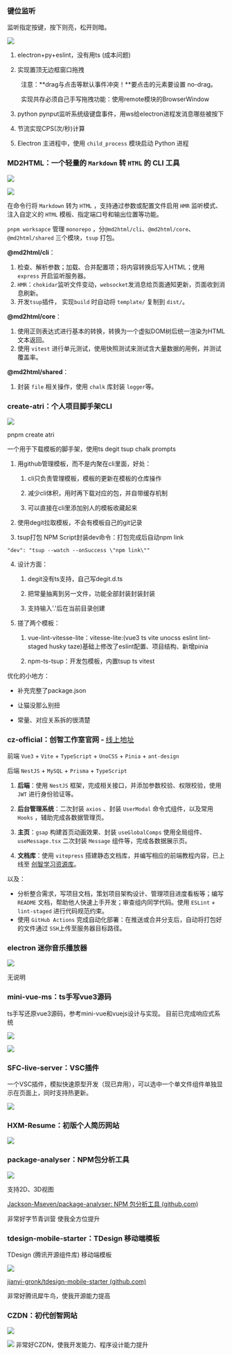 

### 键位监听

  

监听指定按键，按下则亮，松开则暗。

![](https://iqqycorvhv3.feishu.cn/space/api/box/stream/download/asynccode/?code=NGYzY2UwYmY0ZjU2ZjM1YWY1YjcyMjlhNmI2MDYyNTVfRUhXOEd2NDdFQ3NYREc1TjE5YXhEQ0hXOVVrd3FQSVZfVG9rZW46UG1JdWJSQ1lRb3dTMDB4aUd3eGNNMUs5bkdzXzE3MjA3MDM4ODI6MTcyMDcwNzQ4Ml9WNA)

  

1. electron+py+eslint，没有用ts (成本问题)
    
2. 实现置顶无边框窗口拖拽
    
      注意：**drag与点击等默认事件冲突！**要点击的元素要设置 no-drag。
    
      实现共存必须自己手写拖拽功能：使用remote模块的BrowserWindow
    
3. python pynput监听系统级键盘事件，用ws给electron进程发消息哪些被按下
    
4. 节流实现CPS(次/秒)计算
    
5. Electron 主进程中，使用 `child_process` 模块启动 Python 进程
    



### MD2HTML：一个轻量的 `Markdown` 转 `HTML` 的 CLI 工具

![](https://iqqycorvhv3.feishu.cn/space/api/box/stream/download/asynccode/?code=M2FkM2ViMmNhNjk0YTdkMmQwMTFiMWI2YzVkYjgzZjJfQjhkaUkydVhEYUFjVVQwZUFLNE9hOXQwVWRodjJTQ3BfVG9rZW46R2o0Q2JhOEoybzZjaWd4cUtjN2NSOFFybjBmXzE3MjA3MDM5MTY6MTcyMDcwNzUxNl9WNA)

![](https://iqqycorvhv3.feishu.cn/space/api/box/stream/download/asynccode/?code=NTZiMGE0Njg1Y2QxNWJlZjllNjQyMDYzYjhiNjk5NjhfdnVkUlZ4dmVwa3FCaU1MQzY1UUFDQWJIWGg2TFZ1M2JfVG9rZW46U2NIU2J0NHJGb2V3Z1l4dDNYdWNYTDJlbjlkXzE3MjA3MDM5MTY6MTcyMDcwNzUxNl9WNA)

在命令行将 `Markdown` 转为 `HTML` ，支持通过参数或配置文件启用 `HMR` 监听模式、注入自定义的 `HTML` 模板、指定端口号和输出位置等功能。


 `pnpm worksapce` 管理 `monorepo` ，分`@md2html/cli`、`@md2html/core`、`@md2html/shared` 三个模块，`tsup` 打包。

**@md2html/cli**：

1. 检查、解析参数；加载、合并配置项；将内容转换后写入HTML；使用 `express` 开启监听服务器。
2. `HMR`：`chokidar`监听文件变动，`websocket`发消息给页面通知更新，页面收到消息刷新。
3. 开发`tsup`插件， 实现`build` 时自动将 `template/` 复制到 `dist/`。

**@md2html/core**：

1. 使用正则表达式进行基本的转换，转换为一个虚拟DOM树后统一渲染为HTML文本返回。
2. 使用 `vitest` 进行单元测试，使用快照测试来测试含大量数据的用例，并测试覆盖率。

**@md2html/shared**：

1. 封装 `file` 相关操作，使用 `chalk` 库封装 `logger`等。





### create-atri：个人项目脚手架CLI

![](https://iqqycorvhv3.feishu.cn/space/api/box/stream/download/asynccode/?code=YzI3NDRmNTA4YTJhZWNmNDBjOGE2ODg4N2RiNGM0OWFfQ1IxaElVT09qdkFUSUh4ZW9KUUlsWEFYOUFBVUcyUTJfVG9rZW46QzZtOWJFN0Fab0l6VGF4SVhycmNxNlRybjBlXzE3MjA3MDM5OTg6MTcyMDcwNzU5OF9WNA)

pnpm create atri

一个用于下载模板的脚手架，使用ts degit tsup chalk prompts

  

1. 用github管理模板，而不是内聚在cli里面，好处：
    
    1. cli只负责管理模板，模板的更新在模板的仓库操作
        
    2. 减少cli体积，用时再下载对应的包，并自带缓存机制
        
    3. 可以直接在cli里添加别人的模板收藏起来
        
2. 使用degit拉取模板，不会有模板自己的git记录
    
3. tsup打包 NPM Script封装dev命令：打包完成后自动npm link
    

`"dev": "tsup --watch --onSuccess \"npm link\""`

4. 设计方面：
    
    1. degit没有ts支持，自己写degit.d.ts
        
    2. 把常量抽离到另一文件，功能全部封装封装封装
        
    3. 支持输入'.'后在当前目录创建
        
5. 搓了两个模板：
    
    1. vue-lint-vitesse-lite：vitesse-lite:(vue3 ts vite unocss eslint lint-staged husky taze)基础上修改了eslint配置、项目结构、新增pinia
        
    2. npm-ts-tsup：开发包模板，内置tsup ts vitest
        

  

  

优化的小地方：

- 补充完整了package.json
    
- 让猫没那么别扭
    
- 常量、对应关系拆的很清楚




### cz-official：创智工作室官网 - <span style="font-weight:400;">[线上地址](http://1.92.82.236:7001/)</span>

前端 `Vue3` + `Vite` + `TypeScript` + `UnoCSS` + `Pinia` + `ant-design`

后端 `NestJS` + `MySQL` + `Prisma` + `TypeScript`

1. **后端**：使用 `NestJS` 框架，完成相关接口，并添加参数校验、权限校验，使用 `JWT` 进行身份验证等。

2. **后台管理系统**：二次封装 `axios` 、封装 `UserModal` 命令式组件，以及常用 `Hooks` ，辅助完成各数据管理页。

3. **主页**：`gsap` 构建首页动画效果、封装 `useGlobalComps` 使用全局组件、`useMessage.tsx` 二次封装 `Message` 组件等，完成各数据展示页。

4. **文档库**：使用 `vitepress` 搭建静态文档库，并编写相应的前端教程内容，已上线至 [创智学习资源库](http://1.92.82.236:5173/)。

以及：

- 分析整合需求，写项目文档，策划项目架构设计、管理项目进度看板等；编写 `README` 文档，帮助他人快速上手开发；审查组内同学代码。使用 `ESLint` + `lint-staged` 进行代码规范约束。
- 使用 `GitHub Actions` 完成自动化部署：在推送或合并分支后，自动将打包好的文件通过 `SSH`上传至服务器目标路径。


### electron 迷你音乐播放器


![](https://iqqycorvhv3.feishu.cn/space/api/box/stream/download/asynccode/?code=OWFhNmI2ZGI1MDE1ODdjMTZkMDE3ZmVjZDNiYzQzZDdfR3dyVTRHV2tjOHdXWHVFQXNYaEE1Mm54VUFUY2h0OXpfVG9rZW46UWN6N2J2eGVDb2VEeVF4ZEFvYWNEcmk4bnJjXzE3MjA3MDQxNTQ6MTcyMDcwNzc1NF9WNA)


无说明




### mini-vue-ms：ts手写vue3源码

ts手写还原vue3源码，参考mini-vue和vuejs设计与实现。
目前已完成响应式系统


![](https://iqqycorvhv3.feishu.cn/space/api/box/stream/download/asynccode/?code=NGNmMTgwN2RmYzI5OWFiZjNiOGEyNmFjZDJlOTEzMjFfc296cm5XeW8zMUhyVGlyNHBFbmRmRURscTFlR3BtcVlfVG9rZW46TGhXSWJKamh2b1FGSWJ4MDMxVGN3UG9BblhiXzE3MjA3MDU4MDU6MTcyMDcwOTQwNV9WNA)

![](https://iqqycorvhv3.feishu.cn/space/api/box/stream/download/asynccode/?code=OWQyNjJjODcwMWRlYTA2ZDg5MzM4MGU1NDVjNDRkYWVfeEc3eWtQNkY2OGg3Z3R5cmdmZURlbnBUSlFpVzBXNlBfVG9rZW46VG16SmJlcDVZb0p0Qm94YTJsQmNhaDdYbnFiXzE3MjA3MDU4MDU6MTcyMDcwOTQwNV9WNA)









### SFC-live-server：VSC插件

一个VSC插件，模拟快速原型开发（现已弃用），可以选中一个单文件组件单独显示在页面上，同时支持热更新。



![](https://iqqycorvhv3.feishu.cn/space/api/box/stream/download/asynccode/?code=MGQxOGZjM2ZmOTg4OGRlODBkZDY2ZTI5NzA5MzI4OGVfTTFORE44VVJXSWhsZHFVVlVtMDZKanhaTzB4amR6Uk9fVG9rZW46RlhDQ2JsZ2tybzZTbFB4ZzVEUmNIeHl1bm9jXzE3MjA3MDU3OTI6MTcyMDcwOTM5Ml9WNA)




### HXM-Resume：初版个人简历网站

![](https://iqqycorvhv3.feishu.cn/space/api/box/stream/download/asynccode/?code=M2RiMGY5OGZiN2Y2NzdjMDk5OGQ5ZmJjZThmZTE4YjlfM0N5dGJjWHowdEhxUW51RWVVYzN4REhsdkVPdmRRcU9fVG9rZW46RWhDNGJWUkpKb0RRVmJ4cnc5d2NMU1lwblliXzE3MjA3MDU3NzM6MTcyMDcwOTM3M19WNA)



### package-analyser：NPM包分析工具

![](https://iqqycorvhv3.feishu.cn/space/api/box/stream/download/asynccode/?code=YTk1M2RlMDE5MTU0YjBhZjU4MjJjNThjMjJkMjQ0ZDVfanRuck1VajZUaW9sZmZKTGg0ampCR0JSdFdjVDlJM0xfVG9rZW46WklQR2JwenJCbzNWWWd4WUM0dGM0enZibjlnXzE3MjA3MDU3NjY6MTcyMDcwOTM2Nl9WNA)


支持2D、3D视图

[Jackson-Mseven/package-analyser: NPM 包分析工具 (github.com)](https://github.com/Jackson-Mseven/package-analyser)

非常好字节青训营 使我全方位提升


### tdesign-mobile-starter：TDesign 移动端模板

TDesign (腾讯开源组件库) 移动端模板

![](https://iqqycorvhv3.feishu.cn/space/api/box/stream/download/asynccode/?code=OTQ1MGUyM2EwODk0YTA3ZGVlOTEzZDc2MzVjMzFjNzVfemt2TU5pYWMzbGVzdlZpMUJpaGZWVjF4SWJSTklFRmRfVG9rZW46TFExSWJhVWxjbzhIYVV4UEI4S2NSQTBKbjFkXzE3MjA3MDU3NjA6MTcyMDcwOTM2MF9WNA)

[jianyi-gronk/tdesign-mobile-starter (github.com)](https://github.com/jianyi-gronk/tdesign-mobile-starter)

非常好腾讯犀牛鸟，使我开源能力提高




### CZDN：初代创智网站



![](https://iqqycorvhv3.feishu.cn/space/api/box/stream/download/asynccode/?code=ZjJkYjAwZTViZDc4YWQyNDdhYTdlYjAzMDcwNThjM2RfUTB1aXpCZkdXRkszWVJPcjN0SW9JZ0JldjdJYVVDSE9fVG9rZW46QlNkYWJ1S0Vnb3p0RzB4cUxrcWNXVUlKbkRmXzE3MjA3MDU4NTM6MTcyMDcwOTQ1M19WNA)

![](https://iqqycorvhv3.feishu.cn/space/api/box/stream/download/asynccode/?code=YzUxZjAwZWYwMjZjYjZiYzY1ODZkZmUzNWZkODQ4MjBfZ2g1Q3dUcjhVOVZCemd1WGhMUmxMdE1uakZUZzJmVUVfVG9rZW46Vk9yd2Job3Rjb0RIOUp4ZHA2VWNMaGdrbkk2XzE3MjA3MDU2OTI6MTcyMDcwOTI5Ml9WNA)
非常好CZDN，使我开发能力、程序设计能力提升